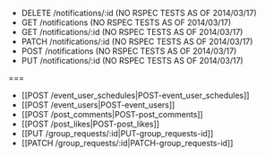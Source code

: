 * DELETE /notifications/:id (NO RSPEC TESTS AS OF 2014/03/17)
* GET /notifications (NO RSPEC TESTS AS OF 2014/03/17)
* GET /notifications/:id (NO RSPEC TESTS AS OF 2014/03/17)
* PATCH /notifications/:id (NO RSPEC TESTS AS OF 2014/03/17)
* POST /notifications (NO RSPEC TESTS AS OF 2014/03/17)
* PUT /notifications/:id (NO RSPEC TESTS AS OF 2014/03/17)

===

* [[POST /event_user_schedules|POST-event_user_schedules]]
* [[POST /event_users|POST-event_users]]
* [[POST /post_comments|POST-post_comments]]
* [[POST /post_likes|POST-post_likes]]
* [[PUT /group_requests/:id|PUT-group_requests-id]]
* [[PATCH /group_requests/:id|PATCH-group_requests-id]]